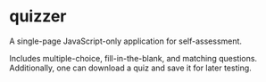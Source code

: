 # quizzer

A single-page JavaScript-only application for self-assessment.

Includes multiple-choice, fill-in-the-blank, and matching questions. Additionally, one can download a quiz and save it for later testing.
